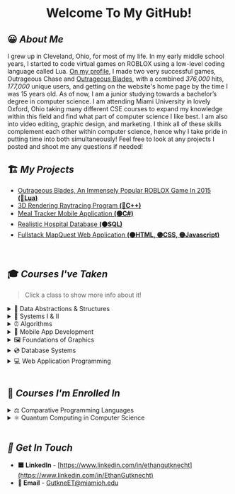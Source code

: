 <h1 align="center"> Welcome To My GitHub!</h1>

## 😀 *About Me*
I grew up in Cleveland, Ohio, for most of my life. In my early middle school years,  I started to code virtual games on ROBLOX using a low-level coding language called Lua. [On my profile](https://www.roblox.com/users/47934004/profile/#!/creations "my profile title"), I made two very successful games, Outrageous Chase and [Outrageous Blades](https://github.com/ethangutknecht/Outrageous-Blades), with a combined *376,000* hits, *177,000* unique users, and getting on the website's home page by the time I was 15 years old. As of now, I am a junior studying towards a bachelor’s degree in computer science. I am attending Miami University in lovely Oxford, Ohio taking many different CSE courses to expand my knowledge within this field and find what part of computer science I like best. I am also into video editing, graphic design, and marketing. I think all of these skills complement each other within computer science, hence why I take pride in putting time into both simultaneously! Feel free to look at any projects I posted and shoot me any questions if needed!
<br>

## 🏗 *My Projects*
 - [Outrageous Blades, An Immensely Popular ROBLOX Game In 2015  **(🔵Lua)**](https://github.com/ethangutknecht/Outrageous-Blades)
 - [3D Rendering Raytracing Program  **(🔴C++)**](https://github.com/ethangutknecht/RaytracingProgram)
 - [Meal Tracker Mobile Application  **(🟢C#)**](https://github.com/ethangutknecht/Meal-Tracker-Mobile-Application)
 - [Realistic Hospital Database  **(🟠SQL)**](https://github.com/ethangutknecht/Hospital-SQL-Database)
 - [Fullstack MapQuest Web Application  **(🟤HTML, 🟣CSS, 🟡Javascript)**](https://github.com/ethangutknecht/MapQuest-Application)
<br>

## 🎓 *Courses I've Taken*
> Click a class to show more info about it!
<details>
    <summary>💽 Data Abstractions & Structures</summary>

 - I took this class in the Spring of 2020 in my first year at Miami University.
 - Learned about abstract data types and their implementation as data structures using object-oriented programming. 
 - Use of object-oriented principles in the selection and analysis of various ADT implementations. 
 - Created sequential and linked storage representations: lists, stacks, queues, and tables. 
 - Nonlinear data structures: trees and graphs. 
 - Recursion, sorting, searching, and algorithm complexity.
</details>
<details>
    <summary>🔐 Systems I & II</summary>
    
 - I took Systems I in the Fall of 2020 and Systems II in the Spring of 2021 in my second year at Miami University.
 - This course introduced operating systems concepts and used them as a resource manager. 
 - The principles for the design and implementation of operating systems. 
 - Processed scheduling and deadlock prevention. 
 - Memory management, virtual memory, paging, segmentation, and interrupt processing.  
 - Device management, I/O systems, and I/O processing. Concurrency and multithreading. 
 - Virtualization and cloud services. Security and protection.
</details>
<details>
    <summary>⏰ Algorithms</summary>

 - I took this class in the Spring of 2021 in my second year at Miami University.
 - Time is money!
 - This class designed, analyzed, and implemented algorithms and data structures. 
 - Dynamic programming, brute force algorithms, divide and conquer algorithms.
 - Greedy algorithms, graph algorithms, red-black trees, string matching and computational geometry.
</details>
<details>
    <summary>📱  Mobile App Development</summary>
    
 - I took this class in the Summer of 2021, going into my third year at Miami University.
 - Implementation of cross-platform applications for mobile platforms such as iOS and Android. 
 - Programming languages, development environments, debugging, testing, and application design. 
 - Developed applications that: 
     - Provide an effective graphical interface
     - Access internet resources
     - [Developed a meal tracker mobile application as a final project (click here to view)](https://github.com/ethangutknecht/Meal-Tracker-Mobile-Application)
     - Permanently store data using local databases
     - Access different device hardware
     - Display graphical elements.
</details>
<details>
    <summary>🖼 Foundations of Graphics</summary>

 - I took this class in the Fall of 2021 in my third year at Miami University.
 - Introduced techniques used to create images on the computer.
 - Covered the algorithms and mathematical theory behind three-dimensional image generation
 - Emphasis on:
     - 3D geometry
     - 3D transformations
     - The graphics pipeline
     - [Created a raytracing algorithm project (click here to view)](https://github.com/ethangutknecht/RaytracingProgram)
     - Object ordered algorithms
</details>

<details>
    <summary>💿 Database Systems</summary>

 - I took this class in the Fall of 2021 in my third year at Miami University.
 - [Created a realistic hospital database over multiple projects (click here to view)](https://github.com/ethangutknecht/Hospital-SQL-Database)
 - Re-discussed the overview of database management, database system architecture, database modeling principles, and logical database design.
 - The relational database model, relational integrity constraints, and relational algebra. 
 - Dove deep into relational commercial database management systems and languages.
 - Interactive database processing, view processing, and database application programming.
 - Database integrity, relational database design by normalization, and file structures for database systems.
</details>
<details>
    <summary>💻 Web Application Programming</summary>
    
 - I took this class in the Fall of 2021 in my third year at Miami University.
 - [Created a full-stack web application as my final project (click here to view)](https://github.com/ethangutknecht/MapQuest-Application)
 - An introduction to the software, concepts, and methodologies necessary to design and implement web applications. 
 - Designed and construct web applications utilizing remote servers on multiple platforms. 
</details>
<br>


## 🧠 *Courses I'm Enrolled In*
<details>
    <summary>⚖ Comparative Programming Languages</summary>

 - I will be taking this class in the Spring of 2022 in my third year at Miami University.
 - I will update this as I take the course next Spring!
</details>
<details>
    <summary>⚛ Quantum Computing in Computer Science</summary>

 - I will be taking this class in the Spring of 2022 in my third year at Miami University.
 - I will update this as I take the course next Spring!
</details>
<br>

## *🔗 Get In Touch*
 - **🟦 LinkedIn** - [https://www.linkedin.com/in/ethangutknecht](https://www.linkedin.com/in/EthanGutknecht)
 - **📧 Email** - GutkneET@miamioh.edu





